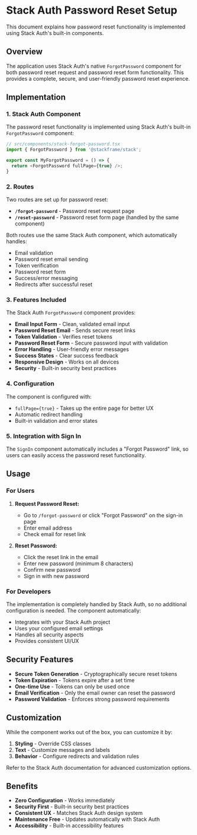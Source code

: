 # Stack Auth Password Reset Setup

This document explains how password reset functionality is implemented using Stack Auth's built-in components.

## Overview

The application uses Stack Auth's native `ForgotPassword` component for both password reset request and password reset form functionality. This provides a complete, secure, and user-friendly password reset experience.

## Implementation

### 1. Stack Auth Component

The password reset functionality is implemented using Stack Auth's built-in `ForgotPassword` component:

```typescript
// src/components/stack-forgot-password.tsx
import { ForgotPassword } from '@stackframe/stack';

export const MyForgotPassword = () => {
  return <ForgotPassword fullPage={true} />;
}
```

### 2. Routes

Two routes are set up for password reset:

- **`/forgot-password`** - Password reset request page
- **`/reset-password`** - Password reset form page (handled by the same component)

Both routes use the same Stack Auth component, which automatically handles:
- Email validation
- Password reset email sending
- Token verification
- Password reset form
- Success/error messaging
- Redirects after successful reset

### 3. Features Included

The Stack Auth `ForgotPassword` component provides:

- **Email Input Form** - Clean, validated email input
- **Password Reset Email** - Sends secure reset links
- **Token Validation** - Verifies reset tokens
- **Password Reset Form** - Secure password input with validation
- **Error Handling** - User-friendly error messages
- **Success States** - Clear success feedback
- **Responsive Design** - Works on all devices
- **Security** - Built-in security best practices

### 4. Configuration

The component is configured with:
- `fullPage={true}` - Takes up the entire page for better UX
- Automatic redirect handling
- Built-in validation and error states

### 5. Integration with Sign In

The `SignIn` component automatically includes a "Forgot Password" link, so users can easily access the password reset functionality.

## Usage

### For Users

1. **Request Password Reset:**
   - Go to `/forgot-password` or click "Forgot Password" on the sign-in page
   - Enter email address
   - Check email for reset link

2. **Reset Password:**
   - Click the reset link in the email
   - Enter new password (minimum 8 characters)
   - Confirm new password
   - Sign in with new password

### For Developers

The implementation is completely handled by Stack Auth, so no additional configuration is needed. The component automatically:

- Integrates with your Stack Auth project
- Uses your configured email settings
- Handles all security aspects
- Provides consistent UI/UX

## Security Features

- **Secure Token Generation** - Cryptographically secure reset tokens
- **Token Expiration** - Tokens expire after a set time
- **One-time Use** - Tokens can only be used once
- **Email Verification** - Only the email owner can reset the password
- **Password Validation** - Enforces strong password requirements

## Customization

While the component works out of the box, you can customize it by:

1. **Styling** - Override CSS classes
2. **Text** - Customize messages and labels
3. **Behavior** - Configure redirects and validation rules

Refer to the Stack Auth documentation for advanced customization options.

## Benefits

- **Zero Configuration** - Works immediately
- **Security First** - Built-in security best practices
- **Consistent UX** - Matches Stack Auth design system
- **Maintenance Free** - Updates automatically with Stack Auth
- **Accessibility** - Built-in accessibility features
